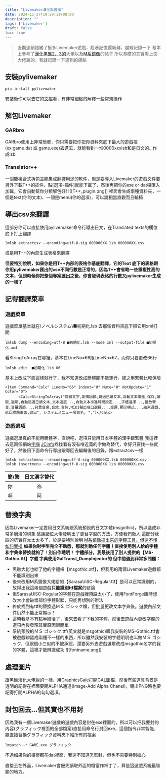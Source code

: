 ```yaml
---
title: "Livemaker漢化與實操"
date: 2024-11-27T19:29:11+08:00
description: ""
tags: ['Livemaker']
draft: false
toc: true
---
```

>  近期連續接觸了挺多Livemaker遊戲，趁著記憶還新鮮，趕緊紀錄一下
>  基本上參考了[漢化黑礁2、3的](https://github.com/CyanidEEEEE/Livemaker-chinese-tl)大佬以及[M系鏡像](https://mirror.chromaso.net/thread/55682)的帖子
>  所以基礎的其實看上面大佬說的，我就記錄一下遇到的痛點
## 安裝pylivemaker
```
pip install pylivemaker
```
安裝後你可以去它的[文檔](https://pylivemaker.readthedocs.io/en/latest/usage.html)看，有非常細緻的解釋一些常規操作


## 解包Livemaker
### GARbro
GARbro使用上非常簡單，你只需要把你把你資料夾底下最大的遊戲檔(ex:game.dat 或 game.exe)丟進去，就能看到一堆0000xxxlsb和是日文的...作成lsb

### Translator++
一個能複合式拆包並能集成翻譯用途的軟件，但是要導入Livemaker的遊戲文件要另外下載T++的插件，點[選項-插件]就能下載了，然後再把你的exe or dat檔匯入加載，它會自動幫你分類解包好!
![[T++_plugin.png]]
裡面會生成兩種資料夾，一個是text(你的文本)、一個是menu(你的選項)，可以說相當直觀而且輪椅


## 導出csv來翻譯
這部分你可以直接使用pylivemaker命令行導出日文，在Translated texts的欄位底下打上翻譯
```
lmlsb extractcsv --encoding=utf-8-sig 000000XX.lsb 000000XX.csv
```
或是用T++的內部生成表格來翻譯

**但要特別說明，如果你是用T++內部的表格作基底翻譯，它的Text 底下的表格跟你用pylivemaker匯出的csv不同行數是正常的，因為T++會省略一些重複性高的文本，但到時候你把整個專案匯出之後，你會發現表格的行數又pylivemaker生成的一樣了**

## 記得翻譯菜單

### 遊戲菜單
遊戲菜單基本就在\ノベルシステム\■初期化.lsb
去那個資料夾底下把它用xml打開

```
lmlsb dump --encoding=utf-8 ■初期化.lsb --mode xml --output-file ■初期化.xml
```

看StringToArray在哪裡，基本在LineNo=66跟LineNo=67，而你只要更改66行

```
lmlsb edit  ■初期化.lsb 66 
```

基本上改成下面這樣就行了，我不知道改成簡體能不能運行，總之用繁體比較保險

```
<Item Command="Calc" LineNo="66" Indent="0" Mute="0" NotUpdate="1" Color="0">
      <Calc>StringToArray("隱藏文字,劇情回顧,跳過已讀文本,自動文本推進,保存,讀取,選項,自動跳過已讀文本,文本速度...,自動文本推進時間設定...,字體選擇...,播放聲音,音量調節...,背景音樂,音效,台詞,MIDI輸出端口選擇...,全屏,顯示模式...,結束遊戲,返回標題畫面,退出", システムメニュー項目名, ",")</Calc>
```

### 遊戲選項

遊戲選單真的不能用簡體字，直說吧，選項只能用日本字體的漢字跟繁體
我這裡去這兩個網站[字嗨](https://zi-hi.com/sp/jfont/) [JCinfo](https://www.jcinfo.net/zh-hant/tools/kanji)找找看有沒有啥近義的字做為替代，幸好只要找一些就好了，然後用下面命令行導出跟導回去編輯後的目錄，跟extractcsv一樣

```
lmlsb extractmenu --encoding=utf-8-sig 000000XX.lsb 000000XX.csv
lmlsb insertmenu --encoding=utf-8-sig 000000XX.lsb 000000XX.csv
```

| 簡/繁 | 日文漢字替代 |
| ----- | :----------: |
| 你    |      祢      |
| 啊    |      阿      |

## 替換字典
因為Livemaker一定要用日文系統跟系統預設的日文字體(msgothic)，所以造成非常多崩潰的現象
感謝諸位大佬發明出了更替字型的方法，方便我們後人
這部分我踩的坑實在太太太多了，於是要特別說明
[M系鏡像搞出來的字體工具，但還不懂如何實操](https://github.com/shy2052/fontObfuscator)
**如果你對字型完全不熟悉，那就別動任何字體！直接使用別人給的字體和字典來替換就夠了！別自作聰明！
字體部分，我最後用了別人提供的【MS-Gothic.ttf】字體
字典使用GalTransl_DumpInjector的
但中間遇到非常多問題：**

- 黑礁大佬也給了他的字體檔【msgothic.otf】，但我用的兩個Livemaker遊戲都不能識別出來
- 後來改用M系鏡像大佬給的【SarasaUiSC-Regular.ttf】是可以正常識別的，故得出我這兩個遊戲**只能識別ttf檔案**的結論
- 但SarasaUiSC-Regular的字體在遊戲裡預設太小了，使用FontForge臨時想改大小會破壞部份字體形狀，只能再想別的辦法
- 終於找到有ttf的替換過ＭＳ ゴシック檔，但批量更改文本字典後，遊戲內部文件仍然不能正常顯示！
- 這時我基本有點半崩潰了，後來去看了下我的字體，然後去遊戲內更改字體的選項內後發現其實原因很簡單
- 系統預設的ＭＳ ゴシック.ttf(英文就是msgothic)跟我安裝的MS-Gothic.ttf會被遊戲辨認成兩種不一樣的東西，所以雖然我安裝的字體明明也叫做ＭＳ ゴシック，但跟個小三似的不被承認，還要另外去遊戲選單改成msgothic名字的我的字體，這樣才能辨識成功
![[fontname.png]]

## 處理圖片
跟黑礁漢化大佬說的一樣，用GraphicsGale打開GAL圖檔，然後有些道具背景是透明的記得在裡面要開ALPHA通道(Image-Add Alpha Chanel)，導出PNG時也要記得打開ALPHA的勾勾選項。

## 封包回去...但其實也不用封

因為我有一個Livemaker遊戲的遊戲內容是封在exe裡面的，所以可以把我要封的內容(グラフィック裡面的全部檔案)直接用命令行封回exe，這個指令非常智能，能直接替換グラフィック資料夾下給所有的檔案

```
lmpatch -r GAME.exe グラフィック
```

不過如果你的檔案都在dat裡面，我還不知道怎麼封，但也不需要特別擔心

直接丟在外面，Livemaker會優先讀取外面的檔當作補丁了，算是這遊戲系統最智能的地方。

